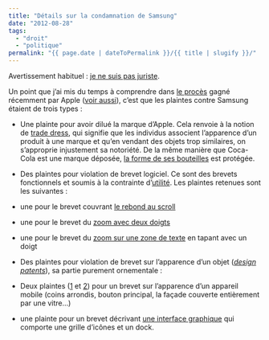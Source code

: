 ```yaml
---
title: "Détails sur la condamnation de Samsung"
date: "2012-08-28"
tags:
  - "droit"
  - "politique"
permalink: "{{ page.date | dateToPermalink }}/{{ title | slugify }}/"
---
```


Avertissement habituel : [je ne suis pas juriste](http://en.wikipedia.org/wiki/IANAL).

Un point que j’ai mis du temps à comprendre dans [le procès](http://www.theverge.com/2012/8/24/3266439/samsung-apple-verdict) gagné récemment par Apple ([voir aussi](http://www.theverge.com/2012/8/24/3266571/apple-decisively-wins-samsung-trial-what-it-means)), c’est que les plaintes contre Samsung étaient de trois types :

- Une plainte pour avoir dilué la marque d’Apple. Cela renvoie à la notion de [trade dress](http://en.wikipedia.org/wiki/Trade_dress), qui signifie que les individus associent l’apparence d’un produit à une marque et qu’en vendant des objets trop similaires, on s’approprie injustement sa notoriété. De la même manière que Coca-Cola est une marque déposée, [la forme de ses bouteilles](http://www.google.com/patents/USD509608?printsec=drawing&dq=coca-cola&ei=lDE9UKzIMq_Z0QXzsIGQBQ#v=onepage&q&f=false) est protégée.

- Des plaintes pour violation de brevet logiciel. Ce sont des brevets fonctionnels et soumis à la contrainte d’[utilité](http://en.wikipedia.org/wiki/Utility_%28patent%29). Les plaintes retenues sont les suivantes :

- une pour le brevet couvrant [le rebond au scroll](http://www.google.com/patents/US7469381)
- une pour le brevet du [zoom avec deux doigts](http://www.google.com/patents/about?id=2MbdAAAAEBAJ&dq=7,844,915)
- une pour le brevet du [zoom sur une zone de texte](http://www.google.com/patents/US7864163) en tapant avec un doigt

- Des plaintes pour violation de brevet sur l’apparence d’un objet ([_design patents_](http://en.wikipedia.org/wiki/Design_patent)), sa partie purement ornementale :

- Deux plaintes ([1](http://patft.uspto.gov/netacgi/nph-Parser?Sect2=PTO1&Sect2=HITOFF&p=1&u=/netahtml/PTO/search-bool.html&r=1&f=G&l=50&d=PALL&RefSrch=yes&Query=PN/D618677) et [2](http://patft.uspto.gov/netacgi/nph-Parser?Sect2=PTO1&Sect2=HITOFF&p=1&u=/netahtml/PTO/search-bool.html&r=1&f=G&l=50&d=PALL&RefSrch=yes&Query=PN/D618677)) pour un brevet sur l’apparence d’un appareil mobile (coins arrondis, bouton principal, la façade couverte entièrement par une vitre…)
- une plainte pour un brevet décrivant [une interface graphique](http://www.google.com/patents?id=LWzVAAAAEBAJ&pg=PA1&lpg=PA1&dq=D604,305&source=bl&ots=6fLxhjKnid&sig=ktG3hxWhU6HCnSs7_ZZU6tCoyag&hl=en&sa=X&ei=W1sOULmgDaPW2gWAsIH4AQ&ved=0CDAQ6AEwAA#v=onepage&q=D604%2C305&f=false) qui comporte une grille d’icônes et un dock.
